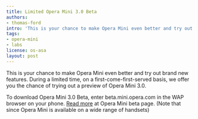 ```yaml
---
title: Limited Opera Mini 3.0 Beta
authors:
- thomas-ford
intro: 'This is your chance to make Opera Mini even better and try out brand new features. During a limited time, on a first-come-first-served basis, we offer you the chance of trying out a preview of Opera Mini 3.0.'
tags:
- opera-mini
- labs
license: os-asa
layout: post
---
```


This is your chance to make Opera Mini even better and try out brand new features. During a limited time, on a first-come-first-served basis, we offer you the chance of trying out a preview of Opera Mini 3.0.

To download Opera Mini 3.0 Beta, enter beta.mini.opera.com in the WAP browser on your phone. [Read more][1] at Opera Mini beta page. (Note that since Opera Mini is available on a wide range of handsets)

[1]: http://www.opera.com/mobile/download/
